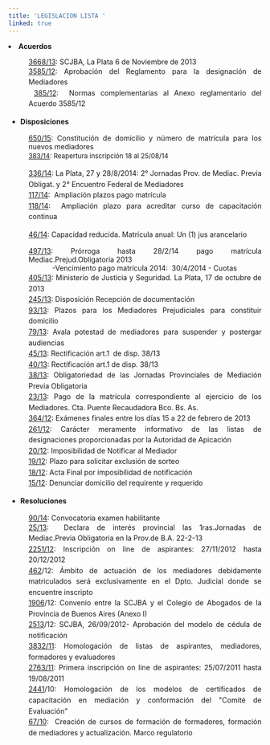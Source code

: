 ```yaml
---
title: 'LEGISLACION LISTA '
linked: true
---
```

<li style="text-align: justify;"><strong>Acuerdos</strong></li>
</ul>
<p style="text-align: justify; margin-left: 40px;"><a href="http://www.casi.com.ar/sites/default/files/Acuerdo3668-13.pdf" target="_blank">3668/13</a>: SCJBA, La Plata 6 de Noviembre de 2013<br /><a href="http://www.casi.com.ar/sites/default/files/Ac.%203585_12.PDF" style="line-height: 1.538em;" target="_blank">3585/12</a><span style="line-height: 1.538em;">:&nbsp;Aprobación del Reglamento para la designación de Mediadores</span><br /><span style="line-height: 1.538em;">&nbsp;</span><a href="http://www.casi.com.ar/sites/default/files/ACUERDO%203585-12.pdf" style="line-height: 1.538em;">385/12</a><span style="line-height: 1.538em;">: </span><span style="line-height: 1.538em;">&nbsp;Normas complementarias al Anexo reglamentario del Acuerdo 3585/12</span></p>
<ul>
<li style="text-align: justify;"><strong style="line-height: 1.538em;">Disposiciones</strong></li>
</ul>
<p style="text-align: justify; margin-left: 40px;"><a href="http://www.casi.com.ar/sites/default/files/CONSTITUCION%20DOMICILIO%20NUEVOS%20MEDIADORES%2001.12.2015.pdf" target="_blank">650/15</a>:&nbsp;Constitución de domicilio y número de matrícula para los nuevos mediadores<br /><a href="http://www.casi.com.ar/sites/default/files/Disposicion%20383-14%20%28reapertura%202%20pgas%20%29.pdf" style="line-height: 1.538em; font-size: 13.008px;" target="_blank">383/14</a><span style="line-height: 1.538em; font-size: 13.008px;">: Reapertura inscripción 18 al 25/08/14</span></p>
<p style="text-align: justify; margin-left: 40px;"><span style="line-height: 1.538em;"><a href="http://www.casi.com.ar/sites/default/files/Disposicion%20Nro%20%20336%20-14%20-Jornadas%20LP%202014.pdf" target="_blank">336/14</a>: La Plata, 27 y 28/8/2014: 2&deg; Jornadas Prov. de Mediac. Previa Obligat. y 2&deg; Encuentro Federal de Mediadores</span><br /><a href="http://www.casi.com.ar/sites/default/files/DISPOSICION%20117-14%28AMPLIACION%20PLAZOS%20PAGO%20MAT%20%29.pdf" style="line-height: 1.538em;" target="_blank">117/14</a><span style="line-height: 1.538em;">:&nbsp; Ampliación plazos pago matrícula</span><br /><a href="http://www.casi.com.ar/sites/default/files/DISPOSICION%20118-14%20%28AMPLIACION%20PLAZO%20-P-ACREDITAR%20CURSO%20DE%20CAPACITACION%20CONTINUA%29.pdf" style="line-height: 1.538em;" target="_blank">118/14</a><span style="line-height: 1.538em;">:&nbsp; Ampliación plazo para acreditar curso de capacitación continua</span></p>
<p style="text-align: justify; margin-left: 40px;"><a href="http://www.casi.com.ar/sites/default/files/DISPOSICION%2046-14.pdf" style="line-height: 1.538em;" target="_blank">46/14</a><span style="line-height: 1.538em;">: Capacidad reducida. Matrícula anual: Un (1) jus arancelario</span></p>
<p style="text-align: justify; margin-left: 40px;"><a href="http://www.casi.com.ar/sites/default/files/DISPOSICION%20497-13.pdf" target="_blank">497/13</a>: Prórroga hasta 28/2/14 pago matrícula Mediac.Prejud.Obligatoria 2013<br />&nbsp; &nbsp; &nbsp; &nbsp; &nbsp; &nbsp; -Vencimiento pago matrícula 2014: &nbsp;30/4/2014 - Cuotas<br /><a href="http://www.casi.com.ar/sites/default/files/DISPOSICION%20405-13.pdf" style="line-height: 1.538em;" target="_blank">405/13</a><span style="line-height: 1.538em;">: Ministerio de Justicia y Seguridad. La Plata, 17 de octubre de 2013</span><br /><a href="http://www.casi.com.ar/sites/default/files/disposicion%20245%202%20fojas.pdf" style="line-height: 1.538em;" target="_blank">245/13</a><span style="line-height: 1.538em;">:&nbsp;Disposición Recepción de documentación</span><br /><a href="http://www.casi.com.ar/sites/default/files/Disp%2093%2013%201.pdf" style="line-height: 1.538em;" target="_blank">93/13</a><span style="line-height: 1.538em;">:&nbsp;Plazos para los Mediadores Prejudiciales para constituir domicilio</span><br /><a href="http://www.casi.com.ar/sites/default/files/dispo%2079-13_0.pdf" style="line-height: 1.538em;" target="_blank">79/13</a><span style="line-height: 1.538em;">:&nbsp;</span><span style="line-height: 1.538em;">Avala potestad de mediadores para suspender y postergar audiencias</span><br /><a href="http://www.casi.com.ar/sites/default/files/dispo%2045.pdf" style="line-height: 1.538em;" target="_blank">45/13</a><span style="line-height: 1.538em;">:&nbsp;Rectificación art.1 &nbsp;de disp. 38/13</span><br /><a href="http://www.casi.com.ar/sites/default/files/disp%204013.pdf" style="line-height: 1.538em;" target="_blank">40/13</a><span style="line-height: 1.538em;">:&nbsp;Rectificación art.1 de disp. 38/13</span><br /><a href="http://www.casi.com.ar/sites/default/files/Dispocicion%2038%202013.pdf" style="line-height: 1.538em;" target="_blank">38/13</a><span style="line-height: 1.538em;">:&nbsp;Obligatoriedad de las Jornadas Provinciales de Mediación Previa Obligatoria</span><br /><a href="http://www.casi.com.ar/sites/default/files/23%2013.pdf" style="line-height: 1.538em;" target="_blank">23/13</a><span style="line-height: 1.538em;">:&nbsp;Pago de la matrícula correspondiente al ejercicio de los Mediadores. Cta. Puente Recaudadora Bco. Bs. As.</span><br /><a href="http://www.casi.com.ar/sites/default/files/Disposicion%20Nro.%20364.pdf" style="line-height: 1.538em;" target="_blank">364/12</a><span style="line-height: 1.538em;">:&nbsp;Exámenes finales entre los días 15 a 22 de febrero de 2013</span><br /><a href="http://www.casi.com.ar/sites/default/files/DISPOSICION%20261-12.pdf" style="line-height: 1.538em;" target="_blank">261/12</a><span style="line-height: 1.538em;">: Carácter meramente informativo de las listas de designaciones proporcionadas por la Autoridad de Apicación</span><br /><a href="http://www.casi.com.ar/sites/default/files/Disposicion%2020-12%20IMPOSIBILIDAD%20DE%20NOT.%20AL%20MEDIADOR.pdf" style="line-height: 1.538em;" target="_blank">20/12</a><span style="line-height: 1.538em;">: I</span><span style="line-height: 1.538em;">mposibilidad de Notificar al Mediador</span><br /><a href="http://www.casi.com.ar/sites/default/files/DISPOSICION%2019-12%20PLAZO%20PARA%20SOLICITAR%20EXCLUSION%20DEL%20SORTEO.pdf" style="line-height: 1.538em;" target="_blank">19/12</a><span style="line-height: 1.538em;">: Plazo para solicitar exclusión de sorteo</span><br /><a href="http://www.casi.com.ar/sites/default/files/DISPOSICION%2018-12%20ACTA%20FINAL%20POR%20IMPOSIBILIDAD%20DE%20NOTIFICACION.pdf" style="line-height: 1.538em;" target="_blank">18/12</a><span style="line-height: 1.538em;">:&nbsp;Acta Final por imposibilidad de notificación</span><br /><a href="http://www.casi.com.ar/sites/default/files/DISPOSICION%2015-12_1.pdf" style="line-height: 1.538em;" target="_blank">15/12</a><span style="line-height: 1.538em;">:&nbsp;</span><span style="line-height: 1.538em;">Denunciar domicilio del requirente y requerido</span></p>
<ul>
<li style="text-align: justify;"><strong style="line-height: 1.538em;">Resoluciones&nbsp;</strong></li>
</ul>
<p style="text-align: justify; margin-left: 40px;"><a href="http://www.casi.com.ar/sites/default/files/RESOLUCION%2090-14%20CONVOCATORIA%20EXAMEN%20HABILITANTE.pdf" target="_blank">90/14</a>: Convocatoria examen habilitante<br /><a href="http://www.casi.com.ar/sites/default/files/Resolucion%2025_0.pdf" style="line-height: 1.538em;" target="_blank">25/13</a><span style="line-height: 1.538em;">: &nbsp;Declara de interés provincial las 1ras.Jornadas de Mediac.Previa Obligatoria en la Prov.de B.A. 22-2-13</span><br /><a href="http://www.casi.com.ar/sites/default/files/Resolucion%202251.pdf" style="line-height: 1.538em;" target="_blank">2251/12</a><span style="line-height: 1.538em;">:&nbsp;Inscripción on line de aspirantes: 27/11/2012 hasta 20/12/2012</span><br /><a href="http://www.casi.com.ar/sites/default/files/Resolucion%20462_0.pdf" style="line-height: 1.538em;" target="_blank">462</a><span style="line-height: 1.538em;">/12: Ámbito de actuación de los mediadores debidamente matriculados será exclusivamente en el Dpto. Judicial donde se encuentre inscripto</span><br /><a href="http://www.casi.com.ar/sites/default/files/Resol%20Corte%201906%20Convenio%20Dilig%20Cedulas.pdf" style="line-height: 1.538em;" target="_blank">1906</a><span style="line-height: 1.538em;">/12: Convenio entre la SCJBA y el Colegio de Abogados de la Provincia de Buenos Aires (Anexo I)</span><br /><a href="http://www.casi.com.ar/sites/default/files/resolucion3832-2011.pdf" style="line-height: 1.538em;" target="_blank">2</a><a href="http://www.casi.com.ar/sites/default/files/Rec%20Corte%202513%20%282%29.pdf" style="line-height: 1.538em;" target="_blank">513</a><span style="line-height: 1.538em;">/12: SCJBA, 26/09/2012- Aprobación del modelo de cédula de notificación</span><br /><a href="http://www.casi.com.ar/sites/default/files/resolucion3832-2011.pdf" style="line-height: 1.538em;">3832/11</a><span style="line-height: 1.538em;">:&nbsp;Homologación de listas de aspirantes, mediadores, formadores y evaluadores</span><br /><a href="http://www.casi.com.ar/sites/default/files/Resolucion%202763.pdf" style="line-height: 1.538em;" target="_blank">2763/11</a><span style="line-height: 1.538em;">:&nbsp;Primera inscripción on line de aspirantes: 25/07/2011 hasta 19/08/2011</span><br /><a href="http://www.casi.com.ar/sites/default/files/RESOLUCION%202441.pdf" style="line-height: 1.538em;" target="_blank">2441</a><span style="line-height: 1.538em;">/10: Homologación de los modelos de certificados de capacitación en mediación y conformación del &quot;Comité de Evaluación&quot;</span><br /><a href="http://www.casi.com.ar/sites/default/files/Resolucion%2067%2010%20%282%29.pdf" style="line-height: 1.538em;">67/10</a><span style="line-height: 1.538em;">: &nbsp;Creación de cursos de formación de formadores, formación de mediadores y actualización. Marco regulatorio&nbsp;</span></p>
<div style="text-align: justify; ">&nbsp;</div>
